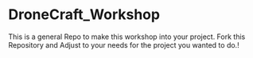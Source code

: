 # DroneCraft_Workshop
This is a general Repo to make this workshop into your project. Fork this Repository and Adjust to your needs for the project you wanted to do.!
